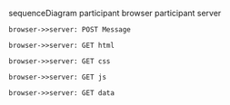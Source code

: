 sequenceDiagram
    participant browser
    participant server

    browser->>server: POST Message

    browser->>server: GET html

    browser->>server: GET css

    browser->>server: GET js

    browser->>server: GET data


